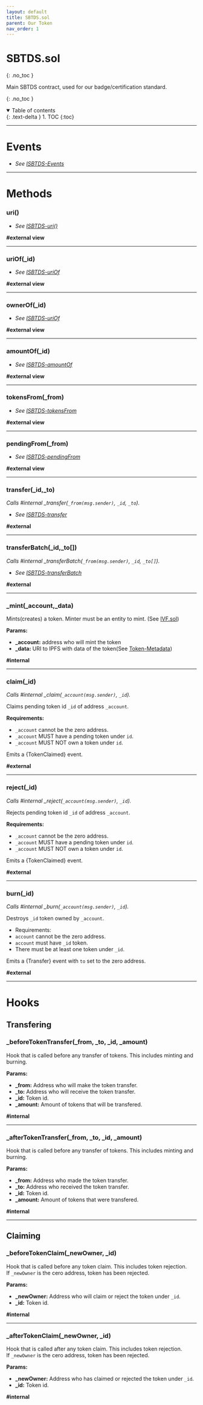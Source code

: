 ```yaml
---
layout: default
title: SBTDS.sol
parent: Our Token
nav_order: 1
---
```



# SBTDS.sol
{: .no_toc }

Main SBTDS contract, used for our badge/certification standard.


{: .no_toc }

<details open markdown="block">
  <summary>
    Table of contents
  </summary>
  {: .text-delta }
1. TOC
{:toc}
</details>

---

# Events

* _See [ISBTDS-Events](https://docs.zerti.com.ar/Our-Token/ISBTDS.html#events)_

---

# Methods

### uri()

* _See [ISBTDS-uri()](https://docs.zerti.com.ar/Our-Token/ISBTDS.html#uri)_

__#external view__

--- 

### uriOf(_id)

* _See [ISBTDS-uriOf](https://docs.zerti.com.ar/Our-Token/ISBTDS.html#uriof_id)_

__#external view__

--- 

### ownerOf(_id)

* _See [ISBTDS-uriOf](https://docs.zerti.com.ar/Our-Token/ISBTDS.html#ownerof_id)_

__#external view__

--- 

### amountOf(_id)

* _See [ISBTDS-amountOf](https://docs.zerti.com.ar/Our-Token/ISBTDS.html#amountof_id)_

__#external view__

--- 

### tokensFrom(_from)

* _See [ISBTDS-tokensFrom](https://docs.zerti.com.ar/Our-Token/ISBTDS.html#tokensfrom_from)_

__#external view__

--- 

### pendingFrom(_from)

* _See [ISBTDS-pendingFrom](https://docs.zerti.com.ar/Our-Token/ISBTDS.html#pendingfrom_from)_

__#external view__

--- 

### transfer(_id,_to)

_Calls #internal \_transfer(`_from(msg.sender)`, `_id`, `_to`)._

* _See [ISBTDS-transfer](https://docs.zerti.com.ar/Our-Token/ISBTDS.html#transfer_id-_to)_

__#external__

--- 

### transferBatch(_id,_to[])

_Calls #internal \_transferBatch(`_from(msg.sender)`, `_id`, `_to[]`)._


* _See [ISBTDS-transferBatch](https://docs.zerti.com.ar/Our-Token/ISBTDS.html#transferbatch_id-_to)_

__#external__

--- 

### _mint(_account,_data)

Mints(creates) a token.
Minter must be an entity to mint. (See [IVF.sol](https://docs.zerti.com.ar/Voting-System/IVF.html))

__Params:__
* __\_account:__ address who will mint the token
* __\_data:__ URI to IPFS with data of the token(See [Token-Metadata](https://docs.zerti.com.ar/Our-Token/Token-Metadata.html))

__#internal__

--- 

### claim(_id)

_Calls #internal \_claim(`_account(msg.sender)`, `_id`)._

Claims pending token id `_id` of address `_account`.

__Requirements:__
* `_account` cannot be the zero address.
* `_account` MUST have a pending token under `id`.
* `_account` MUST NOT own a token under `id`.

Emits a {TokenClaimed} event.

__#external__

---

### reject(_id)

_Calls #internal \_reject(`_account(msg.sender)`, `_id`)._

Rejects pending token id `_id` of address `_account`.

__Requirements:__
* `_account` cannot be the zero address.
* `_account` MUST have a pending token under `id`.
* `_account` MUST NOT own a token under `id`.

Emits a {TokenClaimed} event.

__#external__

---

### burn(_id)

_Calls #internal \_burn(`_account(msg.sender)`, `_id`)._

Destroys `_id` token owned by `_account`.

* Requirements:
* `account` cannot be the zero address.
* `account` must have `_id` token.
* There must be at least one token under `_id`.

Emits a {Transfer} event with `to` set to the zero address.

__#external__

---

# Hooks

## Transfering

### _beforeTokenTransfer(_from, _to, _id, _amount)

Hook that is called before any transfer of tokens. This includes minting and burning.

__Params:__ 
* __\_from:__ Address who will make the token transfer.
* __\_to:__ Address who will receive the token transfer.
* __\_id:__ Token id.
* __\_amount:__ Amount of tokens that will be transfered.

__#internal__

---

### _afterTokenTransfer(_from, _to, _id, _amount)

Hook that is called before any transfer of tokens. This includes minting and burning.

__Params:__ 
* __\_from:__ Address who made the token transfer.
* __\_to:__ Address who received the token transfer.
* __\_id:__ Token id.
* __\_amount:__ Amount of tokens that were transfered.

__#internal__

---

## Claiming

### _beforeTokenClaim(_newOwner, _id)

Hook that is called before any token claim. This includes token rejection.  
If `_newOwner` is the cero address, token has been rejected.

__Params:__ 
* __\_newOwner:__ Address who will claim or reject the token under `_id`.
* __\_id:__ Token id.

__#internal__

---

### _afterTokenClaim(_newOwner, _id)

Hook that is called after any token claim. This includes token rejection.  
If `_newOwner` is the cero address, token has been rejected.

__Params:__ 
* __\_newOwner:__ Address who has claimed or rejected the token under `_id`.
* __\_id:__ Token id.

__#internal__